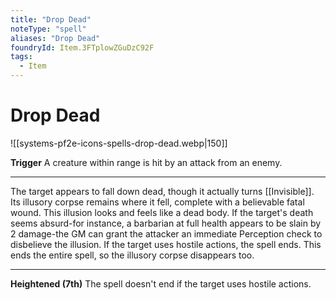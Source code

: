 ```yaml
---
title: "Drop Dead"
noteType: "spell"
aliases: "Drop Dead"
foundryId: Item.3FTplowZGuDzC92F
tags:
  - Item
---
```


# Drop Dead
![[systems-pf2e-icons-spells-drop-dead.webp|150]]

**Trigger** A creature within range is hit by an attack from an enemy.

* * *

The target appears to fall down dead, though it actually turns [[Invisible]]. Its illusory corpse remains where it fell, complete with a believable fatal wound. This illusion looks and feels like a dead body. If the target's death seems absurd-for instance, a barbarian at full health appears to be slain by 2 damage-the GM can grant the attacker an immediate Perception check to disbelieve the illusion. If the target uses hostile actions, the spell ends. This ends the entire spell, so the illusory corpse disappears too.

* * *

**Heightened (7th)** The spell doesn't end if the target uses hostile actions.
